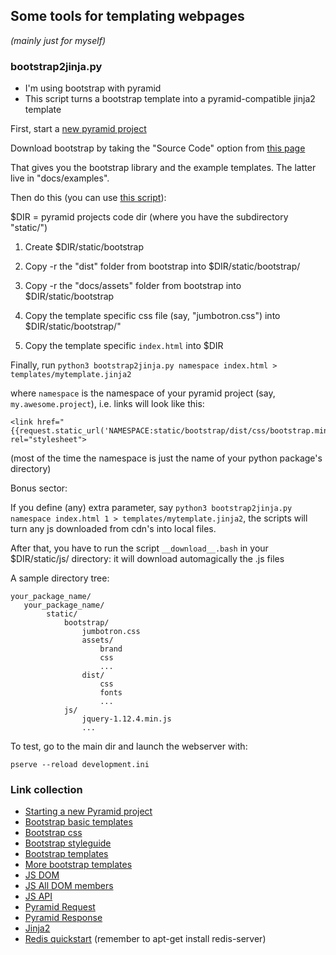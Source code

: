 ## Some tools for templating webpages

*(mainly just for myself)*

### bootstrap2jinja.py

- I'm using bootstrap with pyramid
- This script turns a bootstrap template into a pyramid-compatible jinja2 template

First, start a [new pyramid project](https://github.com/Pylons/pyramid-cookiecutter-starter#usage)

Download bootstrap by taking the "Source Code" option from [this page](https://getbootstrap.com/docs/3.4/getting-started/)

That gives you the bootstrap library and the example templates.  The latter live in "docs/examples".  

Then do this (you can use [this script](copy_bs.bash)):

$DIR = pyramid projects code dir (where you have the subdirectory "static/")

1. Create $DIR/static/bootstrap

2. Copy -r the "dist" folder from bootstrap into $DIR/static/bootstrap/

3. Copy -r the "docs/assets" folder from bootstrap into $DIR/static/bootstrap

4. Copy the template specific css file (say, "jumbotron.css") into $DIR/static/bootstrap/"

5. Copy the template specific ```index.html``` into $DIR

Finally, run ```python3 bootstrap2jinja.py namespace index.html > templates/mytemplate.jinja2```

where ```namespace``` is the namespace of your pyramid project (say, ```my.awesome.project```), i.e. links will look like this:
```
<link href="{{request.static_url('NAMESPACE:static/bootstrap/dist/css/bootstrap.min.css')}}" rel="stylesheet">
```
(most of the time the namespace is just the name of your python package's directory)

Bonus sector:

If you define (any) extra parameter, say ```python3 bootstrap2jinja.py namespace index.html 1 > templates/mytemplate.jinja2```, the scripts will turn any js downloaded from cdn's into local files.

After that, you have to run the script ```__download__.bash``` in your $DIR/static/js/ directory: it will download automagically the .js files

A sample directory tree:
```
your_package_name/
   your_package_name/
        static/
            bootstrap/
                jumbotron.css
                assets/
                    brand
                    css
                    ...
                dist/
                    css
                    fonts
                    ...
            js/
                jquery-1.12.4.min.js
                ...
```

To test, go to the main dir and launch the webserver with:
```
pserve --reload development.ini
```


### Link collection
- [Starting a new Pyramid project](https://github.com/Pylons/pyramid-cookiecutter-starter#usage)
- [Bootstrap basic templates](https://getbootstrap.com/docs/3.4/getting-started/#examples)
- [Bootstrap css](https://www.w3schools.com/bootstrap/bootstrap_ref_all_classes.asp)
- [Bootstrap styleguide](https://codepen.io/joe-watkins/pen/AokJw/)
- [Bootstrap templates](https://startbootstrap.com/)
- [More bootstrap templates](https://themes.getbootstrap.com/)
- [JS DOM](https://www.w3schools.com/jsref/dom_obj_anchor.asp)
- [JS All DOM members](https://www.w3schools.com/jsref/dom_obj_all.asp)
- [JS API](https://developer.mozilla.org/en-US/docs/Web/API)
- [Pyramid Request](https://docs.pylonsproject.org/projects/pyramid/en/latest/api/request.html)
- [Pyramid Response](https://docs.pylonsproject.org/projects/pyramid/en/latest/api/response.html)
- [Jinja2](https://jinja.palletsprojects.com/en/2.10.x/templates/)
- [Redis quickstart](https://pyramid-redis-sessions.readthedocs.io/en/latest/gettingstarted.html) (remember to apt-get install redis-server)
